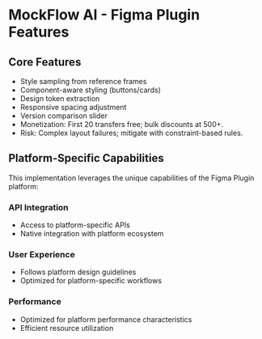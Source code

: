 # MockFlow AI - Figma Plugin Features

## Core Features
- Style sampling from reference frames
- Component-aware styling (buttons/cards)
- Design token extraction
- Responsive spacing adjustment
- Version comparison slider
- Monetization: First 20 transfers free; bulk discounts at 500+.
- Risk: Complex layout failures; mitigate with constraint-based rules.

## Platform-Specific Capabilities
This implementation leverages the unique capabilities of the Figma Plugin platform:

### API Integration
- Access to platform-specific APIs
- Native integration with platform ecosystem

### User Experience
- Follows platform design guidelines
- Optimized for platform-specific workflows

### Performance
- Optimized for platform performance characteristics
- Efficient resource utilization
